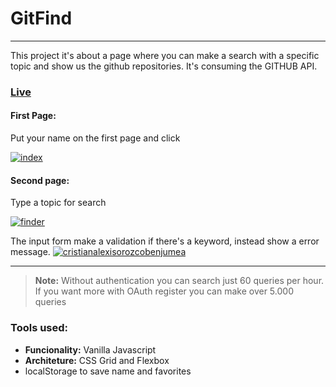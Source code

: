 # GitFind
---
This project it's about a page where you can make a search with a specific topic and show us the github repositories. It's consuming the GITHUB API.

### [Live](https://corozb.github.io/GitFind/)

#### First Page:
Put your name on the first page and click

<a href="https://imgbb.com/"><img src="https://i.ibb.co/V9bfxKp/index.png" alt="index" border="0"></a>



#### Second page:
Type a topic for search

<a href="https://imgbb.com/"><img src="https://i.ibb.co/GkBR0yT/finder.png" alt="finder" border="0"></a>

The input form make a validation if there's a keyword, instead show a error message.
<a href="https://ibb.co/WpPshRr"><img src="https://i.ibb.co/R4B7FJX/cristianalexisorozcobenjumea.png" alt="cristianalexisorozcobenjumea" border="0"></a>



---
> **Note:** Without authentication you can search just 60 queries per hour. If you want more with OAuth register you can make over 5.000 queries 

### Tools used:
- **Funcionality:** Vanilla Javascript
- **Architeture:** CSS Grid and Flexbox
- localStorage to save name and favorites
